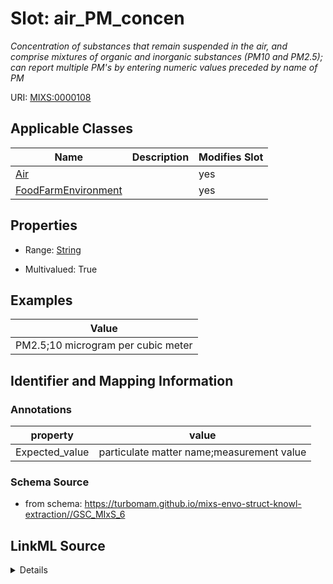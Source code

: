 # Slot: air_PM_concen


_Concentration of substances that remain suspended in the air, and comprise mixtures of organic and inorganic substances (PM10 and PM2.5); can report multiple PM's by entering numeric values preceded by name of PM_



URI: [MIXS:0000108](https://w3id.org/mixs/0000108)



<!-- no inheritance hierarchy -->




## Applicable Classes

| Name | Description | Modifies Slot |
| --- | --- | --- |
[Air](Air.md) |  |  yes  |
[FoodFarmEnvironment](FoodFarmEnvironment.md) |  |  yes  |







## Properties

* Range: [String](String.md)

* Multivalued: True






## Examples

| Value |
| --- |
| PM2.5;10 microgram per cubic meter |

## Identifier and Mapping Information





### Annotations

| property | value |
| --- | --- |
| Expected_value | particulate matter name;measurement value |



### Schema Source


* from schema: https://turbomam.github.io/mixs-envo-struct-knowl-extraction//GSC_MIxS_6




## LinkML Source

<details>
```yaml
name: air_PM_concen
annotations:
  Expected_value:
    tag: Expected_value
    value: particulate matter name;measurement value
description: Concentration of substances that remain suspended in the air, and comprise
  mixtures of organic and inorganic substances (PM10 and PM2.5); can report multiple
  PM's by entering numeric values preceded by name of PM
title: air particulate matter concentration
notes:
- air
- concentration
- particle
- particulate
examples:
- value: PM2.5;10 microgram per cubic meter
from_schema: https://turbomam.github.io/mixs-envo-struct-knowl-extraction//GSC_MIxS_6
rank: 1000
string_serialization: '{text};{float} {unit}'
slot_uri: MIXS:0000108
multivalued: true
alias: air_PM_concen
domain_of:
- Air
- FoodFarmEnvironment
range: string
required: false
recommended: false

```
</details>